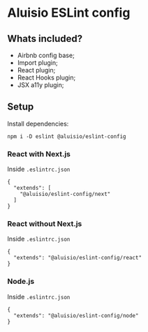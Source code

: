 # Aluisio ESLint config

## Whats included?

- Airbnb config base;
- Import plugin;
- React plugin;
- React Hooks plugin;
- JSX a11y plugin;

## Setup

Install dependencies:
```
npm i -D eslint @aluisio/eslint-config
```

### React with Next.js
Inside `.eslintrc.json`
```
{
  "extends": [
    "@aluisio/eslint-config/next"
  ]
}
```

### React without Next.js
Inside `.eslintrc.json`
```
{
  "extends": "@aluisio/eslint-config/react"
}
```

### Node.js
Inside `.eslintrc.json`
```
{
  "extends": "@aluisio/eslint-config/node"
}
```
